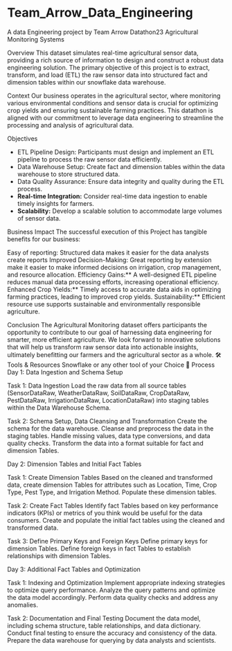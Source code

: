 # Team_Arrow_Data_Engineering
A data Engineering project by Team Arrow Datathon23
Agricultural Monitoring Systems

Overview
This dataset simulates real-time agricultural sensor data, providing a rich source of information to design and construct a robust data engineering solution. The primary objective of this project is to extract, transform, and load (ETL) the raw sensor data into structured fact and dimension tables within our snowflake data warehouse.

Context
Our business operates in the agricultural sector, where monitoring various environmental conditions and sensor data is crucial for optimizing crop yields and ensuring sustainable farming practices. This datathon is aligned with our commitment to leverage data engineering to streamline the processing and analysis of agricultural data.

Objectives
- ETL Pipeline Design: Participants must design and implement an ETL pipeline to process the raw sensor data efficiently.
- Data Warehouse Setup: Create fact and dimension tables within the data warehouse to store structured data.
- Data Quality Assurance: Ensure data integrity and quality during the ETL process.
- **Real-time Integration:** Consider real-time data ingestion to enable timely insights for farmers.
- **Scalability:** Develop a scalable solution to accommodate large volumes of sensor data.

Business Impact
The successful execution of this Project has tangible benefits for our business:

Easy of reporting: Structured data makes it easier for the data analysts create reports
Improved Decision-Making: Great reporting by extension make it easier to make informed decisions on irrigation, crop management, and resource allocation.
Efficiency Gains:** A well-designed ETL pipeline reduces manual data processing efforts, increasing operational efficiency.
Enhanced Crop Yields:** Timely access to accurate data aids in optimizing farming practices, leading to improved crop yields.
Sustainability:** Efficient resource use supports sustainable and environmentally responsible agriculture.

Conclusion
The Agricultural Monitoring dataset offers participants the opportunity to contribute to our goal of harnessing data engineering for smarter, more efficient agriculture. We look forward to innovative solutions that will help us transform raw sensor data into actionable insights, ultimately benefitting our farmers and the agricultural sector as a whole.
🛠️ Tools & Resources
Snowflake or any other tool of your Choice
👣 Process
Day 1: Data Ingestion and Schema Setup

Task 1: Data Ingestion
Load the raw data from all source tables (SensorDataRaw, WeatherDataRaw, SoilDataRaw, CropDataRaw, PestDataRaw, IrrigationDataRaw, LocationDataRaw) into staging tables within the Data Warehouse Schema.

Task 2: Schema Setup, Data Cleansing and Transformation
Create the schema for the data warehouse.
Cleanse and preprocess the data in the staging tables.
Handle missing values, data type conversions, and data quality checks.
Transform the data into a format suitable for fact and dimension Tables.

Day 2: Dimension Tables and Initial Fact Tables

Task 1: Create Dimension Tables
Based on the cleaned and transformed data, create dimension Tables for attributes such as Location, Time, Crop Type, Pest Type, and Irrigation Method.
Populate these dimension tables.

Task 2: Create Fact Tables
Identify fact Tables based on key performance indicators (KPIs) or metrics of you think would be useful for the data consumers.
Create and populate the initial fact tables using the cleaned and transformed data.

Task 3: Define Primary Keys and Foreign Keys
Define primary keys for dimension Tables.
Define foreign keys in fact Tables to establish relationships with dimension Tables.

Day 3: Additional Fact Tables and Optimization

Task 1: Indexing and Optimization
Implement appropriate indexing strategies to optimize query performance.
Analyze the query patterns and optimize the data model accordingly.
Perform data quality checks and address any anomalies.

Task 2: Documentation and Final Testing
Document the data model, including schema structure, table relationships, and data dictionary.
Conduct final testing to ensure the accuracy and consistency of the data.
Prepare the data warehouse for querying by data analysts and scientists.
